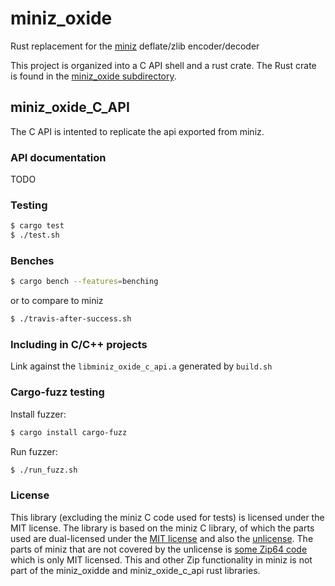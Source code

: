 # miniz_oxide
Rust replacement for the [miniz](https://github.com/richgel999/miniz) deflate/zlib encoder/decoder

This project is organized into a C API shell and a rust crate.
The Rust crate is found in the [miniz_oxide subdirectory](https://github.com/Frommi/miniz_oxide/tree/master/miniz_oxide).

## miniz_oxide_C_API
The C API is intented to replicate the api exported from miniz.

### API documentation

TODO

### Testing

```bash
$ cargo test
$ ./test.sh
```

### Benches
```bash
$ cargo bench --features=benching
```
or to compare to miniz
```bash
$ ./travis-after-success.sh
```

### Including in C/C++ projects

Link against the `libminiz_oxide_c_api.a` generated by `build.sh`

### Cargo-fuzz testing

Install fuzzer:
```bash
$ cargo install cargo-fuzz
```

Run fuzzer:
```bash
$ ./run_fuzz.sh
```

### License
This library (excluding the miniz C code used for tests) is licensed under the MIT license. The library is based on the miniz C library, of which the parts used are dual-licensed under the [MIT license](https://github.com/Frommi/miniz_oxide/blob/master/miniz/miniz.c#L1) and also the [unlicense](https://github.com/Frommi/miniz_oxide/blob/master/miniz/miniz.c#L577).
The parts of miniz that are not covered by the unlicense is [some Zip64 code](https://github.com/richgel999/miniz/commit/224d207ce8fffb908e156d27478be3afb5d83e6a#diff-edc0e9ccfae3b5324b85b3ec0a53dc74) which is only MIT licensed. This and other Zip functionality in miniz is not part of the miniz_oxidde and miniz_oxide_c_api rust libraries.
